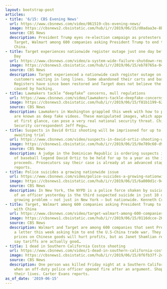 ```yaml
---
layout: bootstrap-post
articles:
- title: '6/15: CBS Evening News'
  url: https://www.cbsnews.com/video/061519-cbs-evening-news/
  image: https://cbsnews2.cbsistatic.com/hub/i/r/2019/06/15/d0adaa3e-8b56-45a9-b259-98c5939af32c/thumbnail/1200x630/cb91f3be3db93e9abc9ff69601837972/0615-en-full-1874482-640x360.jpg
  source: CBS News
  description: President Trump eyes re-election campaign as protesters rally for impeachment;
    Target, Walmart among 600 companies asking President Trump to end trade war with
    China.
- title: Target experiences nationwide register outage just one day before Father's
    Day
  url: https://www.cbsnews.com/video/a-system-wide-failure-shutdown-registers-at-target-across-the-country/
  image: https://cbsnews3.cbsistatic.com/hub/i/r/2019/06/15/eb78765a-0477-4c92-9f14-fedb04381c1c/thumbnail/1200x630/cf29fc5b143e61a918502f1837901c56/cbsn-fusion-a-system-wide-failure-shutdown-registers-at-target-across-the-country-thumbnail-1874463-640x360.jpg
  source: CBS News
  description: Target experienced a nationwide cash register outage on Saturday, leaving
    customers waiting in long lines. Some abandoned their carts and baskets altogether.
    Registers have since been restored and Target does not believe the outage was
    caused by hacking.
- title: Lawmakers tackle “deepfake” concerns, mull regulations
  url: https://www.cbsnews.com/video/lawmakers-tackle-deepfake-concerns-mull-regulations/
  image: https://cbsnews3.cbsistatic.com/hub/i/r/2019/06/15/f81b1199-62f1-4316-b502-e3af6d3e85d5/thumbnail/1200x630/d15afda804a325b54a536e4932f4744b/0615-en-deepfake-pegues-1874456-640x360.jpg
  source: CBS News
  description: Lawmakers in Washington grappled this week with how to prevent what
    are known as deep fake videos. These manipulated images, which appear authentic
    at first glance, can pose a very real national security threat. Chief National
    Security correspondent Jeff Pegu…
- title: Suspects in David Ortiz shooting will be imprisoned for up to a year while
    awaiting trial
  url: https://www.cbsnews.com/video/suspects-in-david-ortiz-shooting-will-be-imprisoned-for-up-to-a-year-while-awaiting-trial/
  image: https://cbsnews1.cbsistatic.com/hub/i/r/2019/06/15/0e789c60-d92b-4533-b069-edc474b6e417/thumbnail/1200x630/f00d4cd83353a0170f5bf125d74d8551/0615-en-ortiz-lenghi-1874453-640x360.jpg
  source: CBS News
  description: A judge in the Dominican Republic is ordering suspects in the shooting
    of baseball legend David Ortiz to be held for up to a year as the investigation
    proceeds. Prosecutors say their case is already at an advanced stage. Mola Lenghi
    reports.
- title: Police suicides a growing nationwide issue
  url: https://www.cbsnews.com/video/police-suicides-a-growing-nationwide-issue/
  image: https://cbsnews1.cbsistatic.com/hub/i/r/2019/06/15/6a000d1c-94f2-487a-b401-1d45ea49e6bc/thumbnail/1200x630/116eb1fd25d961e8bcc7cf8f9b138567/0615-en-policesuic-craig-1874466-640x360.jpg
  source: CBS News
  description: In New York, the NYPD is a police force shaken by suicide. The death
    of an officer yesterday is the third suspected suicide in just 10 days. It's a
    growing problem — not just in New York — but nationwide. Kenneth Craig reports.
- title: Target, Walmart among 600 companies asking President Trump to end trade war
    with China
  url: https://www.cbsnews.com/video/target-walmart-among-600-companies-asking-president-trump-to-end-trade-war-with-china/
  image: https://cbsnews1.cbsistatic.com/hub/i/r/2019/06/15/0116dcce-26f0-426e-8366-f4453a1641ce/thumbnail/1200x630/ede6c257cdae2dc0951ec18371d77314/0615-en-tariffs-shamlian-1874468-640x360.jpg
  source: CBS News
  description: Walmart and Target are among 600 companies that sent President Trump
    a letter this week asking him to end the U.S-China trade war. They worry higher
    prices on Chinese goods will hurt profits, but as Janet Shamlian reports, others
    say tariffs are actually good…
- title: 1 dead in Southern California Costco shooting
  url: https://www.cbsnews.com/video/1-dead-in-southern-california-costco-shooting/
  image: https://cbsnews1.cbsistatic.com/hub/i/r/2019/06/15/8f6fb37f-2cc0-4735-ac22-d2c58c41cce2/thumbnail/1200x630/6687b17d9670fe00b16f747eb1cf0ce6/0615-en-costco-evans-1874438-640x360.jpg
  source: CBS News
  description: One person was killed Friday night at a Southern California Costco
    when an off-duty police officer opened fire after an argument. Shoppers ran for
    their lives. Carter Evans reports.
as_of_date: '2019-06-15'
---
```


